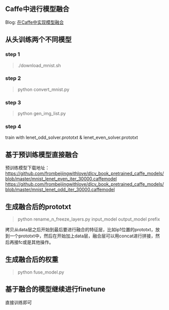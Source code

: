 ## Caffe中进行模型融合
Blog: 
[在Caffe中实现模型融合](http://www.cnblogs.com/frombeijingwithlove/p/6683476.html)

## 从头训练两个不同模型
### step 1
> ./download_mnist.sh   

### step 2 
> python convert_mnist.py

### step 3
> python gen_img_list.py

### step 4

train with lenet_odd_solver.prototxt & lenet_even_solver.prototxt

## 基于预训练模型直接融合
预训练模型下载地址：  
https://github.com/frombeijingwithlove/dlcv_book_pretrained_caffe_models/blob/master/mnist_lenet_even_iter_30000.caffemodel  
https://github.com/frombeijingwithlove/dlcv_book_pretrained_caffe_models/blob/master/mnist_lenet_odd_iter_30000.caffemodel

## 生成融合后的prototxt

> python rename_n_freeze_layers.py input_model output_model prefix

拷贝从data层之后开始到最后要进行融合的特征层，比如ip1位置的prototxt，放到一个prototxt中，然后在开始加上data层，融合层可以用concat进行拼接，然后再接fc或是其他操作。

## 生成融合后的权重
> python fuse_model.py

## 基于融合的模型继续进行finetune

直接训练即可
